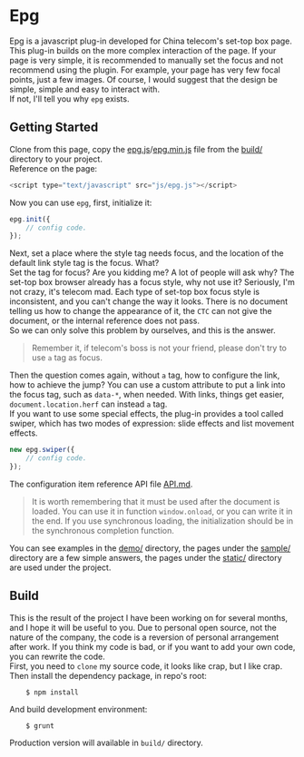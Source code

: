 # Epg
Epg is a javascript plug-in developed for China telecom's set-top box page.<br>
This plug-in builds on the more complex interaction of the page. If your page is very simple, it is recommended to manually set the focus and not recommend using the plugin. For example, your page has very few focal points, just a few images. Of course, I would suggest that the design be simple, simple and easy to interact with.<br>
If not, I'll tell you why `epg` exists.

## Getting Started
Clone from this page, copy the [epg.js](https://github.com/IanLew/epg/blob/master/build/epg.js)/[epg.min.js](https://github.com/IanLew/epg/blob/master/build/epg.min.js) file from the [build/](https://github.com/IanLew/epg/tree/master/build) directory to your project.<br>
Reference on the page:
```javascript
<script type="text/javascript" src="js/epg.js"></script>
```
Now you can use `epg`, first, initialize it:
```javascript
epg.init({
	// config code.
});
```
Next, set a place where the style tag needs focus, and the location of the default link style tag is the focus. What?<br>
Set the tag for focus? Are you kidding me? A lot of people will ask why? The set-top box browser already has a focus style, why not use it? Seriously, I'm not crazy, it's telecom mad. Each type of set-top box focus style is inconsistent, and you can't change the way it looks. There is no document telling us how to change the appearance of it, the `CTC` can not give the document, or the internal reference does not pass. <br>
So we can only solve this problem by ourselves, and this is the answer.

>Remember it, if telecom's boss is not your friend, please don't try to use `a` tag as focus.

Then the question comes again, without `a` tag, how to configure the link, how to achieve the jump? You can use a custom attribute to put a link into the focus tag, such as `data-*`, when needed. With links, things get easier, `document.location.herf` can instead `a` tag.<br>
If you want to use some special effects, the plug-in provides a tool called swiper, which has two modes of expression: slide effects and list movement effects.
```javascript
new epg.swiper({
	// config code.
});
```
The configuration item reference API file [API.md](https://github.com/IanLew/epg/blob/master/API.md).

>It is worth remembering that it must be used after the document is loaded. You can use it in function `window.onload`, or you can write it in the end. If you use synchronous loading, the initialization should be in the synchronous completion function.

You can see examples in the [demo/](https://github.com/IanLew/epg/tree/master/demo) directory, the pages under the [sample/](https://github.com/IanLew/epg/tree/master/demo/sample) directory are a few simple answers, the pages under the [static/](https://github.com/IanLew/epg/tree/master/demo/static) directory are used under the project.

## Build
This is the result of the project I have been working on for several months, and I hope it will be useful to you. Due to personal open source, not the nature of the company, the code is a reversion of personal arrangement after work. If you think my code is bad, or if you want to add your own code, you can rewrite the code.<br>
First, you need to `clone` my source code, it looks like crap, but I like crap.<br>
Then install the dependency package, in repo's root:

		$ npm install
	
And build development environment:

		$ grunt
	
Production version will available in `build/` directory.